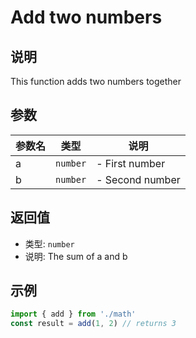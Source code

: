# Add two numbers

## 说明

This function adds two numbers together

## 参数

| 参数名 | 类型 | 说明 |
|--------|------|------|
| a | `number` | - First number |
| b | `number` | - Second number |

## 返回值

- 类型: `number`
- 说明: The sum of a and b

## 示例

```ts
import { add } from './math'
const result = add(1, 2) // returns 3
```

